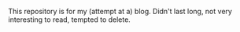 This repository is for my (attempt at a) blog. Didn't last long, not very interesting to read, tempted to delete.

